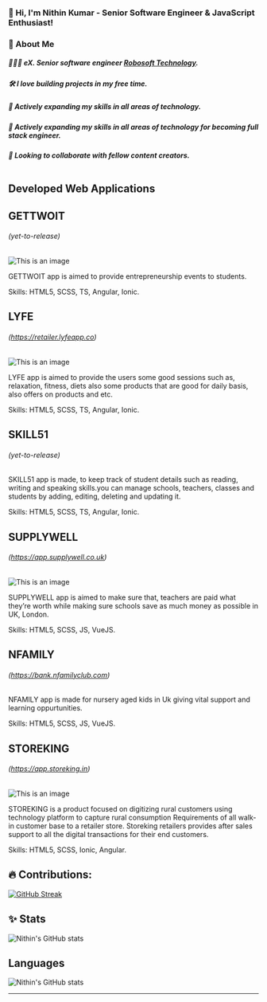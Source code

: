 ### 👋 Hi, I'm Nithin Kumar - Senior Software Engineer  & JavaScript Enthusiast!
### 🚀 About Me
##### 👷🏾‍♂️ eX. Senior software engineer [Robosoft Technology](https://www.robosoftin.com/).
##### 🛠️ I love building projects in my free time.
##### 🌟 Actively expanding my skills in all areas of technology.
##### 🌟 Actively expanding my skills in all areas of technology for becoming full stack engineer.
##### 🤝 Looking to collaborate with fellow content creators. <br/><br/>


## Developed Web Applications

## GETTWOIT
###### (yet-to-release)

![This is an image](https://res.cloudinary.com/soultoy/image/upload/w_1000,q_auto/v10/lse-gettwoit.jpg)


GETTWOIT app is aimed to provide entrepreneurship events to students.

Skills: HTML5, SCSS, TS, Angular, Ionic.


## LYFE
###### (https://retailer.lyfeapp.co)


![This is an image](https://retailer.lyfeapp.co/assets/images/logo.png)


LYFE app is aimed to provide the users some good sessions such as, relaxation, fitness, diets also some products 
that are good for daily basis, also offers on products and etc.

Skills: HTML5, SCSS, TS, Angular, Ionic.


## SKILL51
######  (yet-to-release)

<!-- ![This is an image](https://play-lh.googleusercontent.com/nseXO6Z1B126kWlRiTRoMf3KhS-fvj1saOpFUmTdW6Odi2o7aT8nc-q21ObdLVMmZQ=s360-rw) -->


SKILL51 app is made, to keep track of student details such as reading, writing and speaking skills.you can manage 
schools, teachers, classes and students by adding, editing, deleting and updating it.

Skills: HTML5, SCSS, TS, Angular, Ionic.


## SUPPLYWELL
###### (https://app.supplywell.co.uk)


![This is an image](https://app.supplywell.co.uk/img/supplywell_logo.316d3bc0.png)


SUPPLYWELL app is aimed to make sure that, teachers are paid what they’re worth while making sure schools save 
as much money as possible in UK, London.

Skills: HTML5, SCSS, JS, VueJS.

## NFAMILY 
###### (https://bank.nfamilyclub.com)


<!-- ![This is an image](https://play-lh.googleusercontent.com/zbYYeWNxUIQd0jYiymrn_h-RlA8-_vCVIgtURpEECwy3Nhs4SG3P7czbsJguJYzzghQ=s360-rw) -->


NFAMILY app is made for nursery aged kids in Uk giving vital support and learning oppurtunities.

Skills: HTML5, SCSS, JS, VueJS.


## STOREKING
###### (https://app.storeking.in)


![This is an image](https://storeking.in/assets/assets/images/logo/logo_2.png)


STOREKING is a product focused on digitizing rural customers using technology platform to capture rural 
consumption Requirements of all walk-in customer base to a retailer store. Storeking retailers provides after sales 
support to all the digital transactions for their end customers.

Skills: HTML5, SCSS, Ionic, Angular.

## 🔥 Contributions:
 
[![GitHub Streak](https://github-readme-streak-stats.herokuapp.com?user=codeWithNithin&show_icons=true&theme=dark)](https://git.io/streak-stats)




## ✨ Stats

![Nithin's GitHub stats](https://github-readme-stats.vercel.app/api?username=codeWithNithin&show_icons=true&theme=radical)




## Languages
![Nithin's GitHub stats](https://github-readme-stats.vercel.app/api/top-langs/?username=codeWithNithin&layout=compact&theme=buefy&hide_border=true&hide_progress=true)

---

